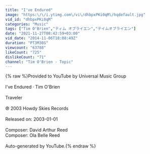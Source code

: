 ```yaml
---
title: "I've Endured"
image: "https:\/\/i.ytimg.com\/vi\/dhbpxPKi0qM\/hqdefault.jpg"
vid_id: "dhbpxPKi0qM"
categories: "Music"
tags: ["Tim O'Brien","ティム オブライエン","テイムオブライエン"]
date: "2021-11-27T08:42:59+03:00"
vid_date: "2014-11-06T18:08:49Z"
duration: "PT3M30S"
viewcount: "63788"
likeCount: "725"
dislikeCount: "71"
channel: "Tim O'Brien - Topic"
---
```

{% raw %}Provided to YouTube by Universal Music Group<br /><br />I've Endured · Tim O'Brien<br /><br />Traveler<br /><br />℗ 2003 Howdy Skies Records<br /><br />Released on: 2003-01-01<br /><br />Composer: David Arthur Reed<br />Composer: Ola Belle Reed<br /><br />Auto-generated by YouTube.{% endraw %}
